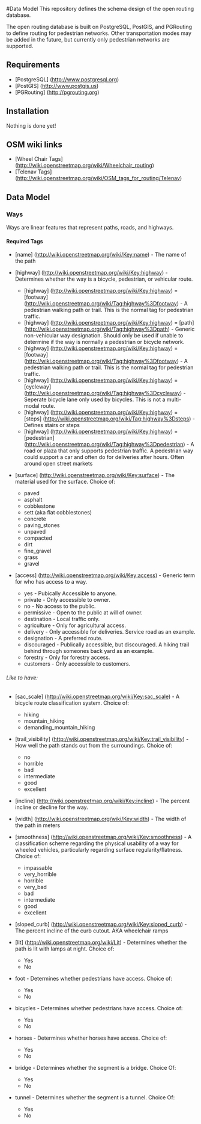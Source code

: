 #Data Model
This repository defines the schema design of the open routing database.

The open routing database is built on PostgreSQL, PostGIS, and PGRouting to define routing for pedestrian networks.  Other transportation modes may be added in the future, but currently only pedestrian networks are supported.




## Requirements
* [PostgreSQL] (http://www.postgresql.org)
* [PostGIS] (http://www.postgis.us)
* [PGRouting] (http://pgrouting.org)

## Installation

Nothing is done yet!


## OSM wiki links

* [Wheel Chair Tags] (http://wiki.openstreetmap.org/wiki/Wheelchair_routing)
* [Telenav Tags] (http://wiki.openstreetmap.org/wiki/OSM_tags_for_routing/Telenav)


## Data Model


### Ways
Ways are linear features that represent paths, roads, and highways.

#### Required Tags
* [name] (http://wiki.openstreetmap.org/wiki/Key:name) - The name of the path 
* [highway] (http://wiki.openstreetmap.org/wiki/Key:highway) - Determines whether the way is a bicycle, pedestrian, or vehicular route.
  * [highway] (http://wiki.openstreetmap.org/wiki/Key:highway) = [footway] (http://wiki.openstreetmap.org/wiki/Tag:highway%3Dfootway) - A pedestrian walking path or trail.  This is the normal tag for pedestrian traffic.
  * [highway] (http://wiki.openstreetmap.org/wiki/Key:highway) = [path] (http://wiki.openstreetmap.org/wiki/Tag:highway%3Dpath) - Generic non-vehicular way designation.  Should only be used if unable to determine if the way is normally a pedestrian or bicycle network.
  * [highway] (http://wiki.openstreetmap.org/wiki/Key:highway) = [footway] (http://wiki.openstreetmap.org/wiki/Tag:highway%3Dfootway) - A pedestrian walking path or trail.  This is the normal tag for pedestrian traffic.
  * [highway] (http://wiki.openstreetmap.org/wiki/Key:highway) = [cycleway] (http://wiki.openstreetmap.org/wiki/Tag:highway%3Dcycleway) - Seperate bicycle lane only used by bicycles.  This is not a multi-modal route.
  * [highway] (http://wiki.openstreetmap.org/wiki/Key:highway) = [steps] (http://wiki.openstreetmap.org/wiki/Tag:highway%3Dsteps) - Defines stairs or steps
  * [highway] (http://wiki.openstreetmap.org/wiki/Key:highway) = [pedestrian] (http://wiki.openstreetmap.org/wiki/Tag:highway%3Dpedestrian) - A road or plaza that only supports pedestrian traffic. A pedestrian way could support a car and often do for deliveries after hours. Often around open street markets

* [surface] (http://wiki.openstreetmap.org/wiki/Key:surface) - The material used for the surface.  Choice of: 
  * paved
  * asphalt
  * cobblestone
  * sett (aka flat cobblestones)
  * concrete
  * paving\_stones
  * unpaved
  * compacted
  * dirt
  * fine_gravel
  * grass
  * gravel

* [access] (http://wiki.openstreetmap.org/wiki/Key:access) - Generic term for who has access to a way.
  * yes - Pubically Accessible to anyone.
  * private - Only accessible to owner.
  * no - No access to the public.
  * permissive - Open to the public at will of owner.
  * destination - Local traffic only.
  * agriculture - Only for agricultural access.
  * delivery - Only accessible for deliveries.  Service road as an example.
  * designation - A preferred route.
  * discouraged - Publically accessible, but discouraged.  A hiking trail behind through someones back yard as an example.
  * forestry - Only for forestry access.
  * customers - Only accessible to customers.

###### Like to have:
* [sac_scale] (http://wiki.openstreetmap.org/wiki/Key:sac_scale) - A bicycle route classification system. Choice of:
  * hiking
  * mountain_hiking
  * demanding_mountain_hiking

* [trail_visibility] (http://wiki.openstreetmap.org/wiki/Key:trail_visibility) - How well the path stands out from the surroundings.  Choice of: 
  * no
  * horrible
  * bad
  * intermediate
  * good
  * excellent
* [incline] (http://wiki.openstreetmap.org/wiki/Key:incline) - The percent incline or decline for the way.
* [width] (http://wiki.openstreetmap.org/wiki/Key:width) - The width of the path in meters
* [smoothness] (http://wiki.openstreetmap.org/wiki/Key:smoothness) - A classification scheme regarding the physical usability of a way for wheeled vehicles, particularly regarding surface regularity/flatness. Choice of: 
  * impassable
  * very_horrible
  * horrible
  * very_bad
  * bad
  * intermediate
  * good
  * excellent
* [sloped_curb] (http://wiki.openstreetmap.org/wiki/Key:sloped_curb) - The percent incline of the curb cutout.  AKA wheelchair ramps
* [lit] (http://wiki.openstreetmap.org/wiki/Lit) - Determines whether the path is lit with lamps at night. Choice of:
  * Yes
  * No
* foot - Determines whether pedestrians have access. Choice of: 
  * Yes
  * No
* bicycles - Determines whether pedestrians have access. Choice of: 
  * Yes
  * No
* horses - Determines whether horses have access. Choice of: 
  * Yes
  * No
* bridge - Determines whether the segment is a bridge.  Choice Of:
  * Yes
  * No
* tunnel - Determines whether the segment is a tunnel.  Choice Of:
  * Yes
  * No
